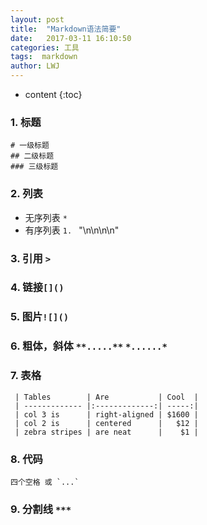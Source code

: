 ```yaml
---
layout: post
title:  "Markdown语法简要"
date:   2017-03-11 16:10:50
categories: 工具
tags:  markdown
author: LWJ
---
```


* content
{:toc}

### 1. 标题

    # 一级标题
    ## 二级标题
    ### 三级标题 
    
### 2. 列表 

   * 无序列表 `* ` 
   * 有序列表 `1. `   "\n\n\n\n"

### 3. 引用 `> `

### 4. 链接`[]()`

### 5. 图片`![]()`

### 6. 粗体，斜体 `**.....**`   `*......*`

### 7. 表格

     | Tables        | Are           | Cool  |
	 | ------------- |:-------------:| -----:|
	 | col 3 is      | right-aligned | $1600 |
	 | col 2 is      | centered      |   $12 |
	 | zebra stripes | are neat      |    $1 |

### 8. 代码 

    四个空格 或 `...`

### 9. 分割线 `***`
